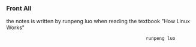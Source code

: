 ### Front All

<p> the notes is written by runpeng luo when reading the textbook "How Linux Works"</p>

                                                        runpeng luo